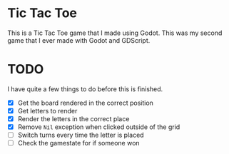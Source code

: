 # Tic Tac Toe

This is a Tic Tac Toe game that I made using Godot. This was my second
game that I ever made with Godot and GDScript.

# TODO

I have quite a few things to do before this is finished.

- [x] Get the board rendered in the correct position
- [x] Get letters to render
- [x] Render the letters in the correct place
- [x] Remove `Nil` exception when clicked outside of the grid
- [ ] Switch turns every time the letter is placed
- [ ] Check the gamestate for if someone won

